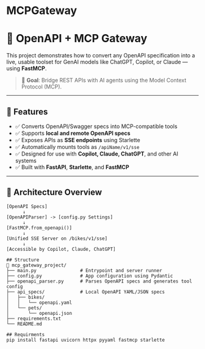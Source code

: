 # MCPGateway

# 🧠 OpenAPI + MCP Gateway

This project demonstrates how to convert any OpenAPI specification into a live, usable toolset for GenAI models like ChatGPT, Copilot, or Claude — using **FastMCP**.

> 📌 **Goal**: Bridge REST APIs with AI agents using the Model Context Protocol (MCP).

---

## 🔧 Features

- ✅ Converts OpenAPI/Swagger specs into MCP-compatible tools
- ✅ Supports **local and remote OpenAPI specs**
- ✅ Exposes APIs as **SSE endpoints** using Starlette
- ✅ Automatically mounts tools as `/apiName/v1/sse`
- ✅ Designed for use with **Copilot, Claude, ChatGPT**, and other AI systems
- ✅ Built with **FastAPI**, **Starlette**, and **FastMCP**

---

## 🚀 Architecture Overview

```plaintext
[OpenAPI Specs]
      ↓
[OpenAPIParser] -> [config.py Settings]
      ↓
[FastMCP.from_openapi()]
      ↓
[Unified SSE Server on /bikes/v1/sse]
      ↓
[Accessible by Copilot, Claude, ChatGPT] 

## Structure
📁 mcp_gateway_project/
├── main.py                # Entrypoint and server runner
├── config.py              # App configuration using Pydantic
├── openapi_parser.py      # Parses OpenAPI specs and generates tool config
├── api_specs/             # Local OpenAPI YAML/JSON specs
│   ├── bikes/
│   │   └── openapi.yaml
│   └── pets/
│       └── openapi.json
├── requirements.txt
└── README.md

## Requirments
pip install fastapi uvicorn httpx pyyaml fastmcp starlette
